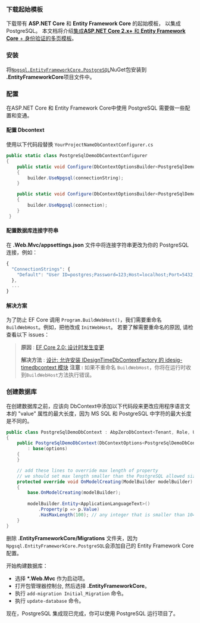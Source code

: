### 下载起始模板

下载带有 **ASP.NET Core** 和 **Entity Framework Core** 的起始模板， 以集成 PostgreSQL。 本文档将介绍[集成**ASP.NET Core 2.x+** 和 **Entity Framework Core** + 身份验证的多页模板](https://aspnetboilerplate.com/Templates)。

### 安装

将[`Npgsql.EntityFrameworkCore.PostgreSQL`](https://www.nuget.org/packages/Npgsql.EntityFrameworkCore.PostgreSQL/)NuGet包安装到 **.EntityFrameworkCore**项目文件中。

### 配置

在ASP.NET Core 和 Entity Framework Core中使用 PostgreSQL 需要做一些配置和变通。

#### 配置 Dbcontext 

使用以下代码段替换 `YourProjectNameDbContextConfigurer.cs`

```c#
public static class PostgreSqlDemoDbContextConfigurer
{
    public static void Configure(DbContextOptionsBuilder<PostgreSqlDemoDbContext> builder, string connectionString)
    {
        builder.UseNpgsql(connectionString);
    }

    public static void Configure(DbContextOptionsBuilder<PostgreSqlDemoDbContext> builder, DbConnection connection)
    {
        builder.UseNpgsql(connection);
    }
 }
```

#### 配置数据库连接字符串 

在 **.Web.Mvc/appsettings.json** 文件中将连接字符串更改为你的 PostgreSQL 连接，例如：

```js
{
  "ConnectionStrings": {
    "Default": "User ID=postgres;Password=123;Host=localhost;Port=5432;Database=PostgreSqlDemoDb;Pooling=true;"
  },
  ...
}
```

#### 解决方案

为了防止 EF Core 调用 `Program.BuildWebHost()`，我们需要重命名 `BuildWebHost`。例如，把他改成 `InitWebHost`。
若要了解需要重命名的原因, 请检查看以下 issues：

> **原因** : [EF Core 2.0: 设计时发生变更](https://github.com/aspnet/EntityFrameworkCore/issues/9033)
> 
> **解决方法** : [设计: 允许安装 IDesignTimeDbContextFactory 的 idesig-timedbcontext 模块](https://github.com/aspnet/EntityFrameworkCore/issues/9076#issuecomment-313278753)
> **注意 :** 如果不重命名 `BuildWebHost`，你将在运行时收到`BuildWebHost`方法执行错误。

### 创建数据库

在创建数据库之前，应该向 DbContext中添加以下代码段来更改应用程序语言文本的 "value" 属性的最大长度，因为 MS SQL 和 PostgreSQL 中字符的最大长度是不同的。

```c#
public class PostgreSqlDemoDbContext : AbpZeroDbContext<Tenant, Role, User, PostgreSqlDemoDbContext>
{
    public PostgreSqlDemoDbContext(DbContextOptions<PostgreSqlDemoDbContext> options)
        : base(options)
    {
    }

    // add these lines to override max length of property
    // we should set max length smaller than the PostgreSQL allowed size (10485760)
    protected override void OnModelCreating(ModelBuilder modelBuilder)
    {
    	base.OnModelCreating(modelBuilder);
    	
        modelBuilder.Entity<ApplicationLanguageText>()
            .Property(p => p.Value)
            .HasMaxLength(100); // any integer that is smaller than 10485760
    }
}
```

删除 **.EntityFrameworkCore/Migrations** 文件夹，因为 `Npgsql.EntityFrameworkCore.PostgreSQL`会添加自己的 Entity Framework Core 配置。

开始构建数据库：

- 选择 **\*.Web.Mvc** 作为启动项。
- 打开包管理器控制台, 然后选择 **.EntityFrameworkCore**。 
- 执行 `add-migration Initial_Migration` 命令。
- 执行 `update-database` 命令。

现在，PostgreSQL 集成现已完成，你可以使用 PostgreSQL 运行项目了。
